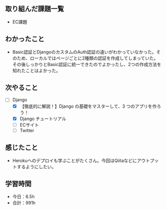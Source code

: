 ## 取り組んだ課題一覧
- EC課題

## わかったこと
- Basic認証とDjangoのカスタムのAuth認証の違いがわかっていなかった。そのため、ローカルではページごとに2種類の認証を作成してしまっていた。その後しっかりとBasic認証に統一できたのでよかったし、2つの作成方法を知れたことはよかった。

## 次やること
- [ ] Django
   - [x] 【徹底的に解説！】Django の基礎をマスターして、3 つのアプリを作ろう！
   - [x] Django チュートリアル
   - [ ] ECサイト
   - [ ] Twitter

## 感じたこと
- Herokuへのデプロイも学ぶことがたくさん。今回はQiitaなどにアウトプットするようにしたい。

## 学習時間

- 今日：6.5h
- 合計：991h